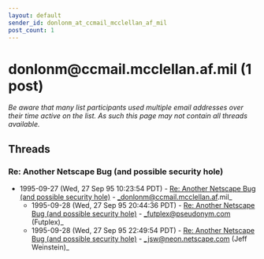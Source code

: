 ```yaml
---
layout: default
sender_id: donlonm_at_ccmail_mcclellan_af_mil
post_count: 1
---
```


# donlonm<span>@</span>ccmail.mcclellan.af.mil (1 post)

_Be aware that many list participants used multiple email addresses over their time active on the list. As such this page may not contain all threads available._

## Threads

### Re: Another Netscape Bug (and possible security hole)
+ 1995-09-27 (Wed, 27 Sep 95 10:23:54 PDT) - [Re: Another Netscape Bug (and possible security hole)](/archive/1995/09/9d6f97e6079c20e276fef2fb59daf4223ef065c0f606b9d07803f9c9bbc26793) - _donlonm@ccmail.mcclellan.af.mil_
  + 1995-09-28 (Wed, 27 Sep 95 20:44:36 PDT) - [Re: Another Netscape Bug (and possible security hole)](/archive/1995/09/eaf8d6638c34ebd67356ea34ea00ceba44d55a027a062ee848994952f0d23f30) - _futplex@pseudonym.com (Futplex)_
  + 1995-09-28 (Wed, 27 Sep 95 22:49:54 PDT) - [Re: Another Netscape Bug (and possible security hole)](/archive/1995/09/0edb19c9cf0fb42494c7f9083651851c0d7034f40beab8bb959a1928d5f160f2) - _jsw@neon.netscape.com (Jeff Weinstein)_


